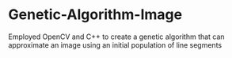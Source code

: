 # Genetic-Algorithm-Image
Employed OpenCV and C++ to create a genetic algorithm that can approximate an image using an  initial population of line segments
